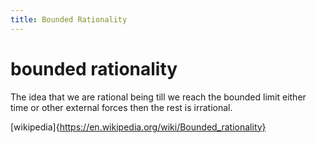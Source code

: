 ```yaml
---
title: Bounded Rationality
---
```


# bounded rationality

The idea that we are rational being till we reach the bounded limit either time or other external forces then the rest is irrational. 

[wikipedia]{https://en.wikipedia.org/wiki/Bounded_rationality}
